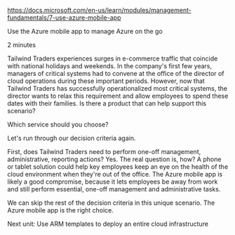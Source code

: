 https://docs.microsoft.com/en-us/learn/modules/management-fundamentals/7-use-azure-mobile-app

Use the Azure mobile app to manage Azure on the go

2 minutes

Tailwind Traders experiences surges in e-commerce traffic that coincide with national holidays and weekends. In the company's first few years, managers of critical systems had to convene at the office of the director of cloud operations during these important periods. However, now that Tailwind Traders has successfully operationalized most critical systems, the director wants to relax this requirement and allow employees to spend these dates with their families. Is there a product that can help support this scenario?


Which service should you choose?

Let's run through our decision criteria again.

First, does Tailwind Traders need to perform one-off management, administrative, reporting actions? Yes. The real question is, how? A phone or tablet solution could help key employees keep an eye on the health of the cloud environment when they're out of the office. The Azure mobile app is likely a good compromise, because it lets employees be away from work and still perform essential, one-off management and administrative tasks.

We can skip the rest of the decision criteria in this unique scenario. The Azure mobile app is the right choice.

Next unit: Use ARM templates to deploy an entire cloud infrastructure
